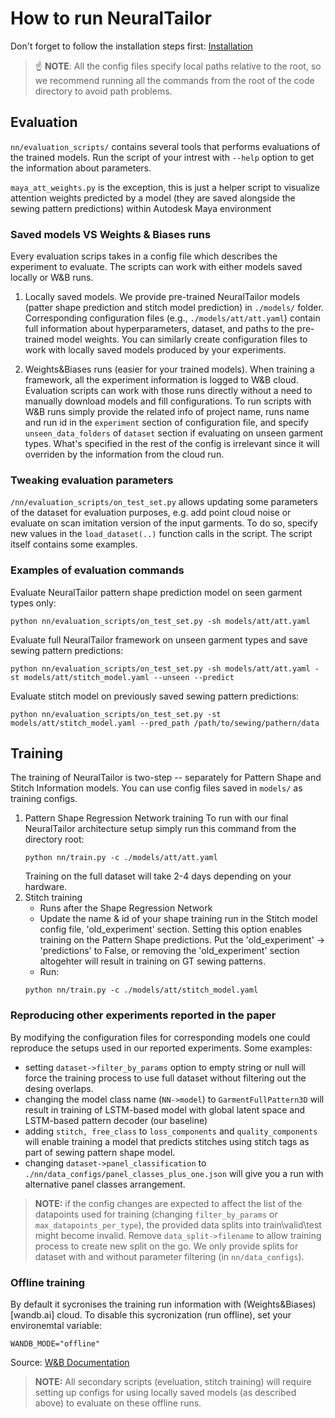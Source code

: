 # How to run NeuralTailor

Don't forget to follow the installation steps first: [Installation](Installation.md)

> ☝ **NOTE**: All the config files specify local paths relative to the root, so we recommend running all the commands from the root of the code directory to avoid path problems.

## Evaluation

`nn/evaluation_scripts/` contains several tools that performs evaluations of the trained models. Run the script of your intrest with `--help` option to get the information about parameters.

`maya_att_weights.py` is the exception, this is just a helper script to visualize attention weights predicted by a model (they are saved alongside the sewing pattern predictions) within Autodesk Maya environment


### Saved models VS Weights & Biases runs

Every evaluation scrips takes in a config file which describes the experiment to evaluate. The scripts can work with either models saved locally or W&B runs.

1. Locally saved models. We provide pre-trained NeuralTailor models (patter shape prediction and stitch model prediction) in `./models/` folder. Corresponding configuration files (e.g., `./models/att/att.yaml`) contain full information about hyperparameters, dataset, and paths to the pre-trained model weights. You can similarly create configuration files to work with locally saved models produced by your experiments.

2. Weights&Biases runs (easier for your trained models). When training a framework, all the experiment information is logged to W&B cloud. Evaluation scripts can work with those runs directly without a need to manually download models and fill configurations. To run scripts with W&B runs simply provide the related info of project name, runs name and run id in the `experiment` section of configuration file, and specify `unseen_data_folders` of `dataset` section if evaluating on unseen garment types. What's specified in the rest of the config is irrelevant since it will overriden by the information from the cloud run.

### Tweaking evaluation parameters


`/nn/evaluation_scripts/on_test_set.py` allows updating some parameters of the dataset for evaluation purposes, e.g. add point cloud noise or evaluate on scan imitation version of the input garments.
To do so, specify new values in the `load_dataset(..)` function calls in the script. The script itself contains some examples.


### Examples of evaluation commands

Evaluate NeuralTailor pattern shape prediction model on seen garment types only:

```
python nn/evaluation_scripts/on_test_set.py -sh models/att/att.yaml
```

Evaluate full NeuralTailor framework on unseen garment types and save sewing pattern predictions:

```
python nn/evaluation_scripts/on_test_set.py -sh models/att/att.yaml -st models/att/stitch_model.yaml --unseen --predict
```

Evaluate stitch model on previously saved sewing pattern predictions: 

```
python nn/evaluation_scripts/on_test_set.py -st models/att/stitch_model.yaml --pred_path /path/to/sewing/pathern/data 
```


## Training

The training of NeuralTailor is two-step -- separately for Pattern Shape and Stitch Information models. 
You can use config files saved in `models/` as training configs.

1. Pattern Shape Regression Network training
    To run with our final NeuralTailor architecture setup simply run this command from the directory root: 
    ```
    python nn/train.py -c ./models/att/att.yaml
    ```
    Training on the full dataset will take 2-4 days depending on your hardware. 
2. Stitch training 
    * Runs after the Shape Regression Network
    * Update the name & id of your shape training run in the Stitch model config file, 'old_experiment' section. Setting this option enables training on the Pattern Shape predictions. Put the 'old_experiment' -> 'predictions' to False, or removing the 'old_experiment' section altogehter will result in training on GT sewing patterns.
    * Run: 
    ```
    python nn/train.py -c ./models/att/stitch_model.yaml
    ```

### Reproducing other experiments reported in the paper

By modifying the configuration files for corresponding models one could reproduce the setups used in our reported experiments. Some examples:
* setting `dataset->filter_by_params` option to empty string or null will force the training process to use full dataset without filtering out the desing overlaps.
* changing the model class name (`NN->model`) to `GarmentFullPattern3D` will result in training of LSTM-based model with global latent space and LSTM-based pattern decoder (our baseline)
* adding `stitch, free_class` to `loss_components` and `quality_components` will enable training a model that predicts stitches using stitch tags as part of sewing pattern shape model.
* changing `dataset->panel_classification` to `./nn/data_configs/panel_classes_plus_one.json` will give you a run with alternative panel classes arrangement.

>**NOTE:** if the config changes are expected to affect the list of the datapoints used for training (changing `filter_by_params` or `max_datapoints_per_type`), the provided data splits into train\valid\test might become invalid. Remove `data_split->filename` to allow training process to create new split on the go. We only provide splits for dataset with and without parameter filtering (in `nn/data_configs`).

### Offline training

By default it sycronises the training run information with (Weights&Biases)[wandb.ai] cloud. To disable this sycronization (run offline), set your environemtal variable: 

```
WANDB_MODE="offline"
```
Source: [W&B Documentation](https://docs.wandb.ai/guides/track/launch#is-it-possible-to-save-metrics-offline-and-sync-them-to-w-and-b-later)

> **NOTE:** All secondary scripts (eveluation, stitch training) will require setting up configs for using locally saved models (as described above) to evaluate on these offline runs. 